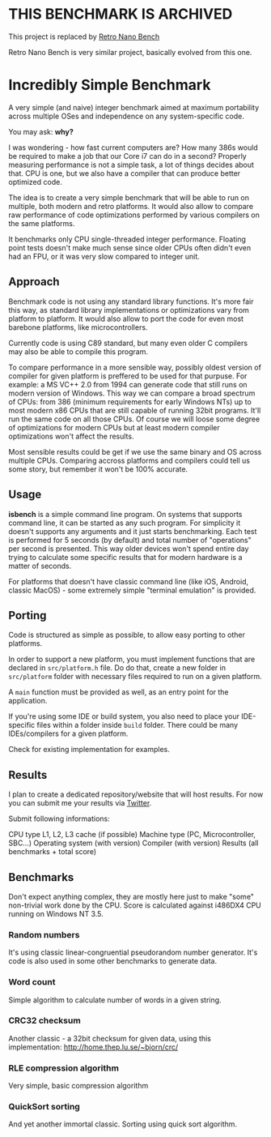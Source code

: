 # THIS BENCHMARK IS ARCHIVED

This project is replaced by [Retro Nano Bench](https://github.com/vashpan/retro-nano-bench)

Retro Nano Bench is very similar project, basically evolved from this one.

# Incredibly Simple Benchmark

A very simple (and naive) integer benchmark aimed at maximum portability across multiple OSes and independence on any system-specific code.

You may ask: **why?**

I was wondering - how fast current computers are? How many 386s would be required to make a job that our Core i7 can do in a second? Properly measuring performance is not a simple task, a lot of things decides about that. CPU is one, but we also have a compiler that can produce better optimized code.

The idea is to create a very simple benchmark that will be able to run on multiple, both modern and retro platforms. It would also allow to compare raw performance of code optimizations performed by various compilers on the same platforms. 

It benchmarks only CPU single-threaded integer performance. Floating point tests doesn't make much sense since older CPUs often didn't even had an FPU, or it was very slow compared to integer unit. 

## Approach

Benchmark code is not using any standard library functions. It's more fair this way, as standard library implementations or optimizations vary from platform to platform. It would also allow to port the code for even most barebone platforms, like microcontrollers. 

Currently code is using C89 standard, but many even older C compilers may also be able to compile this program. 

To compare performance in a more sensible way, possibly oldest version of compiler for given platform is preffered to be used for that purpuse. For example: a MS VC++ 2.0 from 1994 can generate code that still runs on modern version of Windows. This way we can compare a broad spectrum of CPUs: from 386 (minimum requirements for early Windows NTs) up to most modern x86 CPUs that are still capable of running 32bit programs. It'll run the same code on all those CPUs. Of course we will loose some degree of optimizations for modern CPUs but at least modern compiler optimizations won't affect the results.

Most sensible results could be get if we use the same binary and OS across multiple CPUs. Comparing accross platforms and compilers could tell us some story, but remember it won't be 100% accurate.

## Usage

**isbench** is a simple command line program. On systems that supports command line, it can be started as any such program. For simplicity it doesn't supports any arguments and it just starts benchmarking. Each test is performed for 5 seconds (by default) and total number of "operations" per second is presented. This way older devices won't spend entire day trying to calculate some specific results that for modern hardware is a matter of seconds.

For platforms that doesn't have classic command line (like iOS, Android, classic MacOS) - some extremely simple "terminal emulation" is provided.

## Porting

Code is structured as simple as possible, to allow easy porting to other platforms.

In order to support a new platform, you must implement functions that are declared in `src/platform.h` file. Do do that, create a new folder in `src/platform` folder with necessary files required to run on a given platform.

A `main` function must be provided as well, as an entry point for the application.

If you're using some IDE or build system, you also need to place your IDE-specific files within a folder inside `build` folder. There could be many IDEs/compilers for a given platform.

Check for existing implementation for examples.

## Results

I plan to create a dedicated repository/website that will host results. For now you can submit me your results via [Twitter](https://twitter.com/vashpan).

Submit following informations: 

CPU type
L1, L2, L3 cache (if possible)
Machine type (PC, Microcontroller, SBC...)
Operating system (with version)
Compiler (with version)
Results (all benchmarks + total score)

## Benchmarks

Don't expect anything complex, they are mostly here just to make "some" non-trivial work done by the CPU. Score is calculated against i486DX4 CPU running on Windows NT 3.5.

### Random numbers

It's using classic linear-congruential pseudorandom number generator. It's code is also used in some other benchmarks to generate data.

### Word count

Simple algorithm to calculate number of words in a given string.

### CRC32 checksum

Another classic - a 32bit checksum for given data, using this implementation: http://home.thep.lu.se/~bjorn/crc/

### RLE compression algorithm

Very simple, basic compression algorithm

### QuickSort sorting

And yet another immortal classic. Sorting using quick sort algorithm.
